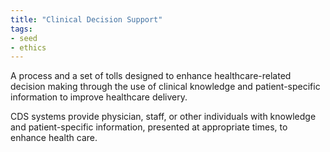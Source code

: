 ```yaml
---
title: "Clinical Decision Support"
tags:
- seed
- ethics
---
```

A process and a set of tolls designed to enhance healthcare-related decision making through the use of clinical knowledge and patient-specific information to improve healthcare delivery.

CDS systems provide physician, staff, or other individuals with knowledge and patient-specific information, presented at appropriate times, to enhance health care.